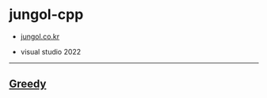 # jungol-cpp

- [jungol.co.kr](jungol.co.kr)

- visual studio 2022


---
## [Greedy](http://www.jungol.co.kr/bbs/board.php?bo_table=pbank&wr_id=2861&sca=3050)

